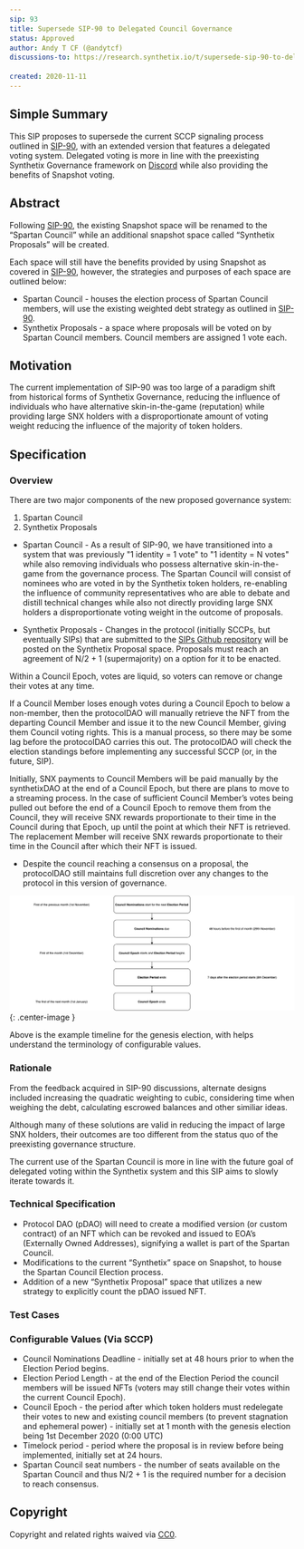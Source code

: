 ```yaml
---
sip: 93
title: Supersede SIP-90 to Delegated Council Governance
status: Approved
author: Andy T CF (@andytcf)
discussions-to: https://research.synthetix.io/t/supersede-sip-90-to-delegated-council-governance/227

created: 2020-11-11
---
```


<!--You can leave these HTML comments in your merged SIP and delete the visible duplicate text guides, they will not appear and may be helpful to refer to if you edit it again. This is the suggested template for new SIPs. Note that an SIP number will be assigned by an editor. When opening a pull request to submit your SIP, please use an abbreviated title in the filename, `sip-draft_title_abbrev.md`. The title should be 44 characters or less.-->

## Simple Summary

<!--"If you can't explain it simply, you don't understand it well enough." Simply describe the outcome the proposed changes intends to achieve. This should be non-technical and accessible to a casual community member.-->

This SIP proposes to supersede the current SCCP signaling process outlined in [SIP-90](./sip-90.md), with an extended version that features a delegated voting system. Delegated voting is more in line with the preexisting Synthetix Governance framework on [Discord](https://discord.com/invite/AEdUHzt) while also providing the benefits of Snapshot voting.

## Abstract

<!--A short (~200 word) description of the proposed change, the abstract should clearly describe the proposed change. This is what *will* be done if the SIP is implemented, not *why* it should be done or *how* it will be done. If the SIP proposes deploying a new contract, write, "we propose to deploy a new contract that will do x".-->

Following [SIP-90](./sip-90.md), the existing Snapshot space will be renamed to the “Spartan Council” while an additional snapshot space called “Synthetix Proposals” will be created.

Each space will still have the benefits provided by using Snapshot as covered in [SIP-90](./sip-90.md), however, the strategies and purposes of each space are outlined below:

- Spartan Council - houses the election process of Spartan Council members, will use the existing weighted debt strategy as outlined in [SIP-90](./sip-90.md).
- Synthetix Proposals - a space where proposals will be voted on by Spartan Council members. Council members are assigned 1 vote each.

## Motivation

<!--This is the problem statement. This is the *why* of the SIP. It should clearly explain *why* the current state of the protocol is inadequate.  It is critical that you explain *why* the change is needed, if the SIP proposes changing how something is calculated, you must address *why* the current calculation is inaccurate or wrong. This is not the place to describe how the SIP will address the issue!-->

The current implementation of SIP-90 was too large of a paradigm shift from historical forms of Synthetix Governance, reducing the influence of individuals who have alternative skin-in-the-game (reputation) while providing large SNX holders with a disproportionate amount of voting weight reducing the influence of the majority of token holders.

## Specification

<!--The specification should describe the syntax and semantics of any new feature, there are five sections
1. Overview
2. Rationale
3. Technical Specification
4. Test Cases
5. Configurable Values
-->

### Overview

<!--This is a high-level overview of *how* the SIP will solve the problem. The overview should clearly describe how the new feature will be implemented.-->

There are two major components of the new proposed governance system:

1. Spartan Council
2. Synthetix Proposals

- Spartan Council - As a result of SIP-90, we have transitioned into a system that was previously "1 identity = 1 vote" to "1 identity = N votes" while also removing individuals who possess alternative skin-in-the-game from the governance process. The Spartan Council will consist of nominees who are voted in by the Synthetix token holders, re-enabling the influence of community representatives who are able to debate and distill technical changes while also not directly providing large SNX holders a disproportionate voting weight in the outcome of proposals.

- Synthetix Proposals - Changes in the protocol (initially SCCPs, but eventually SIPs) that are submitted to the [SIPs Github repository](https://github.com/Synthetixio/SIPs) will be posted on the Synthetix Proposal space. Proposals must reach an agreement of N/2 + 1 (supermajority) on a option for it to be enacted.

Within a Council Epoch, votes are liquid, so voters can remove or change their votes at any time.

If a Council Member loses enough votes during a Council Epoch to below a non-member, then the protocolDAO will manually retrieve the NFT from the departing Council Member and issue it to the new Council Member, giving them Council voting rights. This is a manual process, so there may be some lag before the protocolDAO carries this out. The protocolDAO will check the election standings before implementing any successful SCCP (or, in the future, SIP).

Initially, SNX payments to Council Members will be paid manually by the synthetixDAO at the end of a Council Epoch, but there are plans to move to a streaming process. In the case of sufficient Council Member’s votes being pulled out before the end of a Council Epoch to remove them from the Council, they will receive SNX rewards proportionate to their time in the Council during that Epoch, up until the point at which their NFT is retrieved. The replacement Member will receive SNX rewards proportionate to their time in the Council after which their NFT is issued.

- Despite the council reaching a consensus on a proposal, the protocolDAO still maintains full discretion over any changes to the protocol in this version of governance.

![Example Timeline](assets/sip-93/example-timeline.png){: .center-image }

Above is the example timeline for the genesis election, with helps understand the terminology of configurable values.

### Rationale

<!--This is where you explain the reasoning behind how you propose to solve the problem. Why did you propose to implement the change in this way, what were the considerations and trade-offs. The rationale fleshes out what motivated the design and why particular design decisions were made. It should describe alternate designs that were considered and related work. The rationale may also provide evidence of consensus within the community, and should discuss important objections or concerns raised during discussion.-->

From the feedback acquired in SIP-90 discussions, alternate designs included increasing the quadratic weighting to cubic, considering time when weighing the debt, calculating escrowed balances and other similiar ideas.

Although many of these solutions are valid in reducing the impact of large SNX holders, their outcomes are too different from the status quo of the preexisting governance structure.

The current use of the Spartan Council is more in line with the future goal of delegated voting within the Synthetix system and this SIP aims to slowly iterate towards it.

### Technical Specification

<!--The technical specification should outline the public API of the changes proposed. That is, changes to any of the interfaces Synthetix currently exposes or the creations of new ones.-->

- Protocol DAO (pDAO) will need to create a modified version (or custom contract) of an NFT which can be revoked and issued to EOA’s (Externally Owned Addresses), signifying a wallet is part of the Spartan Council.
- Modifications to the current “Synthetix” space on Snapshot, to house the Spartan Council Election process.
- Addition of a new “Synthetix Proposal” space that utilizes a new strategy to explicitly count the pDAO issued NFT.

### Test Cases

<!--Test cases for an implementation are mandatory for SIPs but can be included with the implementation..-->

### Configurable Values (Via SCCP)

<!--Please list all values configurable via SCCP under this implementation.-->

- Council Nominations Deadline - initially set at 48 hours prior to when the Election Period begins.
- Election Period Length - at the end of the Election Period the council members will be issued NFTs (voters may still change their votes within the current Council Epoch).
- Council Epoch - the period after which token holders must redelegate their votes to new and existing council members (to prevent stagnation and ephemeral power) - initially set at 1 month with the genesis election being 1st December 2020 (0:00 UTC)
- Timelock period - period where the proposal is in review before being implemented, initially set at 24 hours.
- Spartan Council seat numbers - the number of seats available on the Spartan Council and thus N/2 + 1 is the required number for a decision to reach consensus.

## Copyright

Copyright and related rights waived via [CC0](https://creativecommons.org/publicdomain/zero/1.0/).
